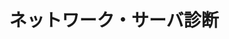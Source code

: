 ---
title: "ネットワーク・サーバ診断"
description: "外部からの侵入リスクや、開放ポート・不要サービスの存在を調査。<br>ファイアウォールの設定確認や通信経路の安全性も含め、組織全体のセキュリティ状態を可視化します。"
draft: false
image : "images/portfolio/work5.jpg"
bg_image: "images/feature-bg.jpg"
category: "脆弱性診断・セキュリティチェックアップサービス"
---